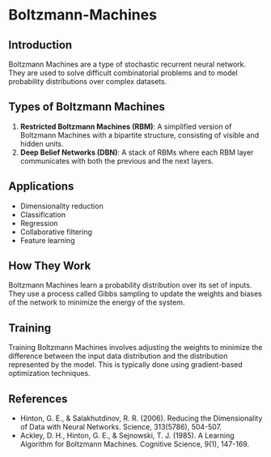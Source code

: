 # Boltzmann-Machines

## Introduction

Boltzmann Machines are a type of stochastic recurrent neural network. They are used to solve difficult combinatorial problems and to model probability distributions over complex datasets.

## Types of Boltzmann Machines

1. **Restricted Boltzmann Machines (RBM)**: A simplified version of Boltzmann Machines with a bipartite structure, consisting of visible and hidden units.
2. **Deep Belief Networks (DBN)**: A stack of RBMs where each RBM layer communicates with both the previous and the next layers.

## Applications

-   Dimensionality reduction
-   Classification
-   Regression
-   Collaborative filtering
-   Feature learning

## How They Work

Boltzmann Machines learn a probability distribution over its set of inputs. They use a process called Gibbs sampling to update the weights and biases of the network to minimize the energy of the system.

## Training

Training Boltzmann Machines involves adjusting the weights to minimize the difference between the input data distribution and the distribution represented by the model. This is typically done using gradient-based optimization techniques.

## References

-   Hinton, G. E., & Salakhutdinov, R. R. (2006). Reducing the Dimensionality of Data with Neural Networks. Science, 313(5786), 504-507.
-   Ackley, D. H., Hinton, G. E., & Sejnowski, T. J. (1985). A Learning Algorithm for Boltzmann Machines. Cognitive Science, 9(1), 147-169.
